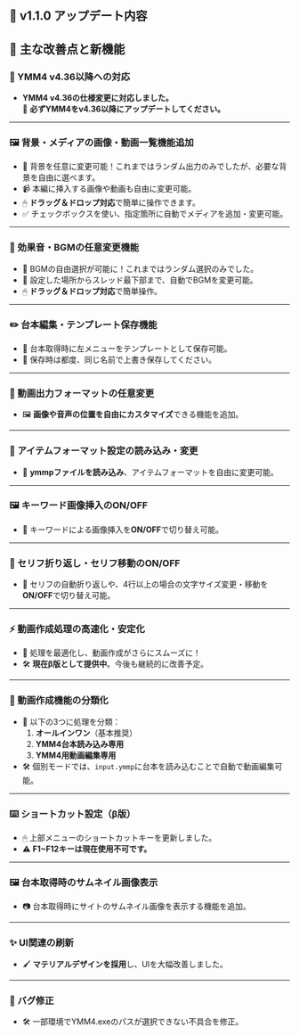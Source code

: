 
## 🚀 v1.1.0 アップデート内容

## 🎉 主な改善点と新機能

### 🔄 YMM4 v4.36以降への対応

- **YMM4 v4.36の仕様変更に対応しました。**  
  🚨 **必ずYMM4をv4.36以降にアップデートしてください。**

---

### 🖼 背景・メディアの画像・動画一覧機能追加

- 🎨 背景を任意に変更可能！これまではランダム出力のみでしたが、必要な背景を自由に選べます。
- 📹 本編に挿入する画像や動画も自由に変更可能。
- 🖱 **ドラッグ＆ドロップ対応**で簡単に操作できます。
- ✅ チェックボックスを使い、指定箇所に自動でメディアを追加・変更可能。

---

### 🎵 効果音・BGMの任意変更機能

- 🎼 BGMの自由選択が可能に！これまではランダム選択のみでした。
- 🔄 設定した場所からスレッド最下部まで、自動でBGMを変更可能。
- 🖱 **ドラッグ＆ドロップ対応**で簡単操作。

---

### ✏️ 台本編集・テンプレート保存機能

- 📂 台本取得時に左メニューをテンプレートとして保存可能。
- 💾 保存時は都度、同じ名前で上書き保存してください。

---

### 🎥 動画出力フォーマットの任意変更

- 🖼 **画像や音声の位置を自由にカスタマイズ**できる機能を追加。

---

### 📜 アイテムフォーマット設定の読み込み・変更

- 📄 **ymmpファイルを読み込み**、アイテムフォーマットを自由に変更可能。

---

### 🖼 キーワード画像挿入のON/OFF

- 🔘 キーワードによる画像挿入を**ON/OFF**で切り替え可能。

---

### 💬 セリフ折り返し・セリフ移動のON/OFF

- 🔄 セリフの自動折り返しや、4行以上の場合の文字サイズ変更・移動を**ON/OFF**で切り替え可能。

---

### ⚡ 動画作成処理の高速化・安定化

- 🚀 処理を最適化し、動画作成がさらにスムーズに！
- 🛠 **現在β版として提供中**。今後も継続的に改善予定。

---

### 📂 動画作成機能の分類化

- 🎯 以下の3つに処理を分類：
  1. **オールインワン**（基本推奨）  
  2. **YMM4台本読み込み専用**  
  3. **YMM4用動画編集専用**  
- 🛠 個別モードでは、`input.ymmp`に台本を読み込むことで自動で動画編集可能。

---

### ⌨️ ショートカット設定（β版）

- 🖱 上部メニューのショートカットキーを更新しました。
- ⚠️ **F1~F12キーは現在使用不可です。**

---

### 🖼 台本取得時のサムネイル画像表示

- 📷 台本取得時にサイトのサムネイル画像を表示する機能を追加。

---

### ✨ UI関連の刷新

- 🖌 **マテリアルデザインを採用**し、UIを大幅改善しました。

---

### 🐞 バグ修正

- 🛠 一部環境でYMM4.exeのパスが選択できない不具合を修正。

